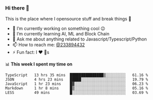### Hi there 👋

<!--
**a233894432/a233894432** is a ✨ _special_ ✨ repository because its `README.md` (this file) appears on your GitHub profile.

Here are some ideas to get you started:

- 🔭 I’m currently working on ...
- 🌱 I’m currently learning ...
- 👯 I’m looking to collaborate on ...
- 🤔 I’m looking for help with ...
- 💬 Ask me about ...
- 📫 How to reach me: ...
- 😄 Pronouns: ...
- ⚡ Fun fact: ...
-->
 
 
This is the place where I opensource stuff and break things :rofl:

- 🔭 I’m currently working on something cool :wink:
- 🌱 I’m currently learning AI, ML and Block Chain
- 💬 Ask me about anything related to Javascript/Typescript/Python
- 📫 How to reach me: [@233894432](https://twitter.com/233894432)
- ⚡ Fun fact: I :heart: :dog:s

📊 **This week I spent my time on**
<!--START_SECTION:waka-->
```text
TypeScript   13 hrs 35 mins  ███████████████▒░░░░░░░░░   61.16 % 
JSON         4 hrs 23 mins   █████░░░░░░░░░░░░░░░░░░░░   19.79 % 
JavaScript   1 hr 23 mins    █▓░░░░░░░░░░░░░░░░░░░░░░░   06.23 % 
Markdown     1 hr 8 mins     █▒░░░░░░░░░░░░░░░░░░░░░░░   05.16 % 
LESS         49 mins         █░░░░░░░░░░░░░░░░░░░░░░░░   03.69 % 
```
<!--END_SECTION:waka-->

